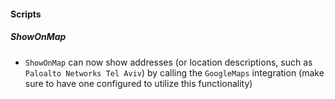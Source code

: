
#### Scripts
##### ShowOnMap
- `ShowOnMap` can now show addresses (or location descriptions, such as `Paloalto Networks Tel Aviv`) by calling the `GoogleMaps` integration (make sure to have one configured to utilize this functionality)